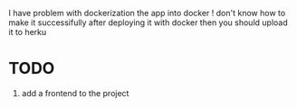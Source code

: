I have problem with dockerization the app into docker ! don't know how to make it successifully after deploying it with docker then you should upload it to herku 
# TODO 
1. add a frontend to the project 